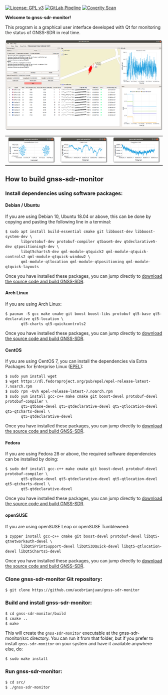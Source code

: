 [![License: GPL v3](https://img.shields.io/badge/License-GPL%20v3-blue.svg)](https://www.gnu.org/licenses/gpl-3.0)
[![GitLab Pipeline](https://gitlab.com/acebrianjuan/gnss-sdr-monitor/badges/master/pipeline.svg)](https://gitlab.com/acebrianjuan/gnss-sdr-monitor/pipelines)
[![Coverity Scan](https://scan.coverity.com/projects/19249/badge.svg)](https://scan.coverity.com/projects/acebrianjuan-gnss-sdr-monitor)

**Welcome to gnss-sdr-monitor!**

This program is a graphical user interface developed with Qt for monitoring the status of GNSS-SDR in real time.

![](./screenshots/gnss-sdr-monitor.png)

<table style="width:100%">
  <tr>
    <td><img src="./screenshots/gnss-sdr-monitor_constellation.png"/></td>
    <td><img src="./screenshots/gnss-sdr-monitor_cn0.png"/></td>
    <td><img src="./screenshots/gnss-sdr-monitor_doppler.png"/></td>
  </tr>
</table>

## How to build gnss-sdr-monitor

### Install dependencies using software packages:

#### Debian / Ubuntu

If you are using Debian 10, Ubuntu 18.04 or above, this can be done by copying and pasting the following line in a terminal:

~~~~
$ sudo apt install build-essential cmake git libboost-dev libboost-system-dev \
       libprotobuf-dev protobuf-compiler qtbase5-dev qtdeclarative5-dev qtpositioning5-dev \
       libqt5charts5-dev qml-module-qtquick2 qml-module-qtquick-controls2 qml-module-qtquick-window2 \
       qml-module-qtlocation qml-module-qtpositioning qml-module-qtquick-layouts
~~~~

Once you have installed these packages, you can jump directly to [download the source code and build GNSS-SDR](#download-and-build-linux).

#### Arch Linux

If you are using Arch Linux:

~~~~
$ pacman -S gcc make cmake git boost boost-libs protobuf qt5-base qt5-declarative qt5-location \
       qt5-charts qt5-quickcontrols2
~~~~

Once you have installed these packages, you can jump directly to [download the source code and build GNSS-SDR](#download-and-build-linux).

#### CentOS

If you are using CentOS 7, you can install the dependencies via Extra Packages for Enterprise Linux ([EPEL](https://fedoraproject.org/wiki/EPEL)):

~~~~
$ sudo yum install wget
$ wget https://dl.fedoraproject.org/pub/epel/epel-release-latest-7.noarch.rpm
$ sudo rpm -Uvh epel-release-latest-7.noarch.rpm
$ sudo yum install gcc-c++ make cmake git boost-devel protobuf-devel protobuf-compiler \
       qt5-qtbase-devel qt5-qtdeclarative-devel qt5-qtlocation-devel qt5-qtcharts-devel \
       qt5-qtdeclarative-devel
~~~~

Once you have installed these packages, you can jump directly to [download the source code and build GNSS-SDR](#download-and-build-linux).

#### Fedora

If you are using Fedora 28 or above, the required software dependencies can be installed by doing:

~~~~
$ sudo dnf install gcc-c++ make cmake git boost-devel protobuf-devel protobuf-compiler \
       qt5-qtbase-devel qt5-qtdeclarative-devel qt5-qtlocation-devel qt5-qtcharts-devel \
       qt5-qtdeclarative-devel
~~~~

Once you have installed these packages, you can jump directly to [download the source code and build GNSS-SDR](#download-and-build-linux).

#### openSUSE

If you are using openSUSE Leap or openSUSE Tumbleweed:

~~~~
$ zypper install gcc-c++ cmake git boost-devel protobuf-devel libqt5-qtnetworkauth-devel \
       libQt5PrintSupport-devel libQt53DQuick-devel libqt5-qtlocation-devel libQt5Charts5-devel
~~~~

Once you have installed these packages, you can jump directly to [download the source code and build GNSS-SDR](#download-and-build-linux).

### <a name="download-and-build-linux">Clone gnss-sdr-monitor Git repository</a>:

~~~~~~
$ git clone https://github.com/acebrianjuan/gnss-sdr-monitor
~~~~~~

### Build and install gnss-sdr-monitor:

~~~~~~
$ cd gnss-sdr-monitor/build
$ cmake ..
$ make
~~~~~~

This will create the `gnss-sdr-monitor` executable at the gnss-sdr-monitor/src directory. You can run it from that folder, but if you prefer to install `gnss-sdr-monitor` on your system and have it available anywhere else, do:

~~~~~~
$ sudo make install
~~~~~~

### Run gnss-sdr-monitor:

~~~~~~
$ cd src/
$ ./gnss-sdr-monitor
~~~~~~

